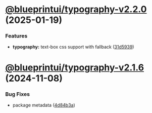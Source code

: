 # [@blueprintui/typography-v2.2.0](https://github.com/blueprintui/blueprintui/compare/@blueprintui/typography-v2.1.6...@blueprintui/typography-v2.2.0) (2025-01-19)


### Features

* **typography:** text-box css support with fallback ([31d5939](https://github.com/blueprintui/blueprintui/commit/31d5939e1e9815020e07dfea61a794c6b783fdc3))

# [@blueprintui/typography-v2.1.6](https://github.com/blueprintui/blueprintui/compare/@blueprintui/typography-v2.1.5...@blueprintui/typography-v2.1.6) (2024-11-08)


### Bug Fixes

* package metadata ([4d84b3a](https://github.com/blueprintui/blueprintui/commit/4d84b3a717074c70f0d7816efee57f4381e90d4a))
